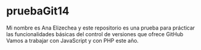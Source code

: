# pruebaGit14
Mi nombre es Ana Elizechea y este repositorio es una prueba para prácticar las funcionalidades básicas del control de versiones que ofrece GitHub
Vamos a trabajar con JavaScript y con PHP este año.
